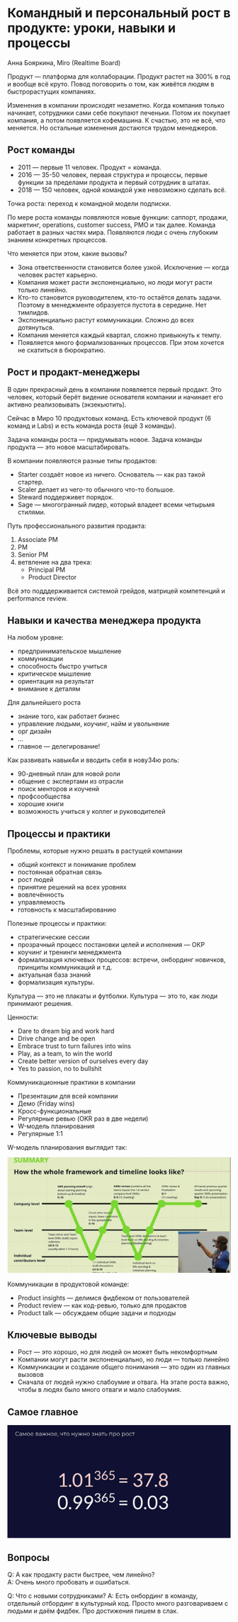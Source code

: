 # Командный и персональный рост в продукте: уроки, навыки и процессы

Анна Бояркина, Miro (Realtime Board)

Продукт — платформа для коллаборации.
Продукт растет на 300% в год и вообще всё круто.
Повод поговорить о том, как живётся людям в быстрорастущих компаниях.

Изменения в компании происходят незаметно.
Когда компания только начинает, сотрудники сами себе покупают печеньки.
Потом их покупает компания, а потом появляется кофемашина. 
К счастью, это не всё, что меняется.
Но остальные изменения достаются трудом менеджеров.

## Рост команды

* 2011 — первые 11 человек. Продукт = команда.
* 2016 — 35-50 человек, первая структура и процессы, первые функции за пределами продукта и первый сотрудник в штатах.
* 2018 — 150 человек, одной командой уже невозможно сделать всё.

Точка роста: переход к командной модели подписки.

По мере роста команды появляются новые функции: саппорт, продажи, маркетинг, operations, customer success, PMO и так далее. 
Команда работает в разных частях мира.
Появляются люди с очень глубоким знанием конкретных процессов.

Что меняется при этом, какие вызовы?

* Зона ответственности становится более узкой.
  Исключение — когда человек растет карьерно.
* Компания может расти экспоненциально, но люди могут расти только линейно.
* Кто-то становится руководителем, кто-то остаётся делать задачи.
  Поэтому в менеджменте образуется пустота в середине.
  Нет тимлидов.
* Экспоненциально растут коммуникации. Сложно до всех дотянуться.
* Компания меняется каждый квартал, сложно привыкнуть к темпу.
* Появляется много формализованных процессов.
  При этом хочется не скатиться в бюрократию.
  
## Рост и продакт-менеджеры

В один прекрасный день в компании появляется первый продакт.
Это человек, который берёт видение основателя компании и начинает его активно реализовывать (экзекьютить).

Сейчас в Миро 10 продуктовых команд.
Есть ключевой продукт (6 команд и Labs) и есть команда роста (ещё 3 команды).

Задача команды роста — придумывать новое. 
Задача команды продукта — это новое масштабировать.

В компании появляются разные типы продактов:

* Starter создаёт новое из ничего. Основатель — как раз такой стартер.
* Scaler делает из чего-то обычного что-то большое.
* Steward поддерживет порядок.
* Sage — многогранный лидер, который владеет всеми четырьмя стилями.

Путь профессионального развития продакта:

1. Associate PM
1. PM
1. Senior PM
1. ветвление на два трека:
    * Principal PM
    * Product Director
    
Всё это подддерживается системой грейдов, матрицей компетенций и performance review.

## Навыки и качества менеджера продукта

На любом уровне:

* предпринимательское мышление
* коммуникации
* способность быстро учиться
* критическое мышление
* ориентация на результат
* внимание к деталям

Для дальнейшего роста

* знание того, как работает бизнес
* управление людьми, коучинг, найм и увольнение
* орг дизайн
* ...
* главное — делегирование!

Как развивать навык4и и вводить себя в нову34ю роль:

* 90-дневный план для новой роли
* общение с экспертами из отрасли
* поиск менторов и коученй
* профсообщества
* хорошие книги
* возможность учиться у коллег и руководителей 

## Процессы и практики

Проблемы, которые нужно решать в растущей компании

* общий контекст и понимание проблем
* постоянная обратная связь
* рост людей
* принятие решений на всех уровнях
* вовлечённость
* управляемость
* готовность к масштабированию

Полезные процессы и практики:

* стратегические сессии
* прозрачный процесс постановки целей и исполнения — ОКР
* коучинг и тренинги менеджмента
* формализация ключевых процессов: встречи, онбординг новичков, принципы коммуникаций и т.д.
* актуальная база знаний
* формализация культуры.

Культура — это не плакаты и футболки.
Культура — это то, как люди принимают решения.

Ценности:

* Dare to dream big and work hard
* Drive change and be open
* Embrace trust to turn failures into wins
* Play, as a team, to win the world
* Create better version of ourselves every day
* Yes to passion, no to bullshit

Коммуникационные практики в компании

* Презентации для всей компании
* Демо (Friday wins)
* Кросс-функциональные 
* Регулярные ревью (OKR раз в две недели)
* W-модель планирования
* Регулярные 1:1

W-модель планирования выглядит так:

![](./static/w-model.png)

Коммуникации в продуктовой команде:

* Product insights — делимся фидбеком от пользователей
* Product review — как код-ревью, только для продактов
* Product talk — обсуждаем общие задачи и подходы


## Ключевые выводы

* Рост — это хорошо, но для людей он может быть некомфортным
* Компании могут расти экспоненциально, но люди — только линейно
* Коммуникации и создание общего понимания — это один из главных вызовов
* Сначала от людей нужно слабоумие и отвага. На этапе роста важно, чтобы в людях было много отваги и мало слабоумия. 

## Самое главное

![power-365](./static/power-365.png)

## Вопросы

Q: А как продакту расти быстрее, чем линейно?  
A: Очень много пробовать и ошибаться.

Q: Что с новыми сотрудниками?
A: Есть онбординг в команду, отдельный отбординг в культурный код.
   Просто много разговариваем с людьми и даём фидбек.
   Про достижения пишем в слак.
